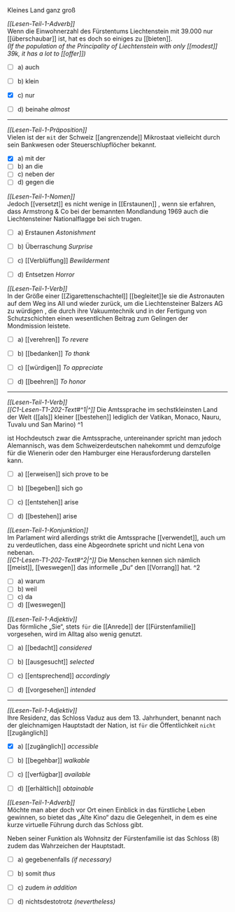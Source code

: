 Kleines Land ganz groß  

*[[Lesen-Teil-1-Adverb]]*  
Wenn die Einwohnerzahl des Fürstentums Liechtenstein mit 39.000 nur [[überschaubar]] ist, hat es doch so einiges zu [[bieten]].  
*(If the population of the Principality of Liechtenstein with only [[modest]] 39k, it has a lot to [[offer]])*
- [ ] a) auch  
- [ ] b) klein  
- [x] c) nur  
- [ ] d) beinahe *almost*



---

*[[Lesen-Teil-1-Präposition]]*  
Vielen ist der `mit` der Schweiz [[angrenzende]] Mikrostaat vielleicht durch sein Bankwesen oder Steuerschlupflöcher bekannt.  
- [x] a) mit der  
- [ ] b) an die  
- [ ] c) neben der  
- [ ] d) gegen die

*[[Lesen-Teil-1-Nomen]]*  
Jedoch [[versetzt]] es nicht wenige in [[Erstaunen]] , wenn sie erfahren, dass Armstrong & Co bei der bemannten Mondlandung 1969 auch die Liechtensteiner Nationalflagge bei sich trugen.  
- [ ] a) Erstaunen           *Astonishment*
- [ ] b) Überraschung   *Surprise*
- [ ] c) [[Verblüffung]]       *Bewilderment*
- [ ] d) Entsetzen          *Horror*



*[[Lesen-Teil-1-Verb]]*  
In der Größe einer [[Zigarettenschachtel]] [[begleitet]]e sie die Astronauten auf dem Weg ins All und wieder zurück, um die Liechtensteiner Balzers AG zu würdigen , die durch ihre Vakuumtechnik und in der Fertigung von Schutzschichten einen wesentlichen Beitrag zum Gelingen der Mondmission leistete.  
- [ ] a) [[verehren]]       *To revere*
- [ ] b) [[bedanken]]     *To thank*
- [ ] c) [[würdigen]]       *To appreciate*
- [ ] d) [[beehren]]        *To honor*



---

*[[Lesen-Teil-1-Verb]]*  
*[[C1-Lesen-T1-202-Text#^1|^]]* Die Amtssprache im sechstkleinsten Land der Welt ([[als]] kleiner [[bestehen]] lediglich der Vatikan, Monaco, Nauru, Tuvalu und San Marino) ^1

ist Hochdeutsch zwar die Amtssprache, untereinander spricht man jedoch Alemannisch, was dem Schweizerdeutschen nahekommt und demzufolge für die Wienerin oder den Hamburger eine Herausforderung darstellen kann.  
- [ ] a) [[erweisen]] sich   prove to be
- [ ] b) [[begeben]] sich  go
- [ ] c) [[entstehen]]   arise
- [ ] d) [[bestehen]]    arise


*[[Lesen-Teil-1-Konjunktion]]*  
Im Parlament wird allerdings strikt die Amtssprache [[verwendet]], auch um zu verdeutlichen, dass eine Abgeordnete spricht und nicht Lena von nebenan.  
*[[C1-Lesen-T1-202-Text#^2|^]]* Die Menschen kennen sich nämlich [[meist]],  [[weswegen]] das informelle „Du“ den [[Vorrang]] hat. ^2

- [ ] a) warum  
- [ ] b) weil  
- [ ] c) da  
- [ ] d) [[weswegen]]

*[[Lesen-Teil-1-Adjektiv]]*  
Das förmliche „Sie“, stets `für` die [[Anrede]] der [[Fürstenfamilie]] vorgesehen, wird im Alltag also wenig genutzt.  
- [ ] a) [[bedacht]] *considered*  
- [ ] b) [[ausgesucht]] *selected*  
- [ ] c) [[entsprechend]] *accordingly*  
- [ ] d) [[vorgesehen]] *intended*



---

*[[Lesen-Teil-1-Adjektiv]]*  
Ihre Residenz, das Schloss Vaduz aus dem 13. Jahrhundert, benannt nach der gleichnamigen Hauptstadt der Nation, ist `für` die Öffentlichkeit `nicht` [[zugänglich]]
- [x] a) [[zugänglich]] *accessible*
- [ ] b) [[begehbar]]  *walkable*
- [ ] c) [[verfügbar]] *available*
- [ ] d) [[erhältlich]] *obtainable*



*[[Lesen-Teil-1-Adverb]]*  
Möchte man aber doch vor Ort einen Einblick in das fürstliche Leben gewinnen, so bietet das „Alte Kino“ dazu die Gelegenheit, in dem es eine kurze virtuelle Führung durch das Schloss gibt. 

Neben seiner Funktion als Wohnsitz der Fürstenfamilie ist das Schloss (8) zudem das Wahrzeichen der Hauptstadt.  
- [ ] a) gegebenenfalls *(if necessary)*
- [ ] b) somit *thus*
- [ ] c) zudem *in addition*
- [ ] d) nichtsdestotrotz *(nevertheless)*

